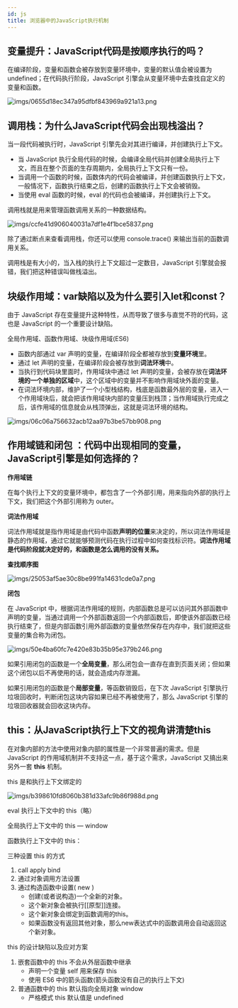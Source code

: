 ```yaml
---
id: js
title: 浏览器中的JavaScript执行机制
---
```


## 变量提升：JavaScript代码是按顺序执行的吗？

在编译阶段，变量和函数会被存放到变量环境中，变量的默认值会被设置为 undefined；在代码执行阶段，JavaScript 引擎会从变量环境中去查找自定义的变量和函数。

![imgs/0655d18ec347a95dfbf843969a921a13.png](imgs/0655d18ec347a95dfbf843969a921a13.png)

## 调用栈：为什么JavaScript代码会出现栈溢出？

当一段代码被执行时，JavaScript 引擎先会对其进行编译，并创建执行上下文。

- 当 JavaScript 执行全局代码的时候，会编译全局代码并创建全局执行上下文，而且在整个页面的生存周期内，全局执行上下文只有一份。
- 当调用一个函数的时候，函数体内的代码会被编译，并创建函数执行上下文，一般情况下，函数执行结束之后，创建的函数执行上下文会被销毁。
- 当使用 eval 函数的时候，eval 的代码也会被编译，并创建执行上下文。

调用栈就是用来管理函数调用关系的一种数据结构。

![imgs/ccfe41d906040031a7df1e4f1bce5837.png](imgs/ccfe41d906040031a7df1e4f1bce5837.png)

除了通过断点来查看调用栈，你还可以使用 console.trace() 来输出当前的函数调用关系。

调用栈是有大小的，当入栈的执行上下文超过一定数目，JavaScript 引擎就会报错，我们把这种错误叫做栈溢出。

## 块级作用域：var缺陷以及为什么要引入let和const？

由于 JavaScript 存在变量提升这种特性，从而导致了很多与直觉不符的代码，这也是 JavaScript 的一个重要设计缺陷。

全局作用域、函数作用域、块级作用域(ES6)

- 函数内部通过 var 声明的变量，在编译阶段全都被存放到**变量环境**里。
- 通过 let 声明的变量，在编译阶段会被存放到**词法环境**中。
- 当执行到代码块里面时，作用域块中通过 let 声明的变量，会被存放在**词法环境的一个单独的区域**中，这个区域中的变量并不影响作用域块外面的变量。
- 在词法环境内部，维护了一个小型栈结构，栈底是函数最外层的变量，进入一个作用域块后，就会把该作用域块内部的变量压到栈顶；当作用域执行完成之后，该作用域的信息就会从栈顶弹出，这就是词法环境的结构。

![imgs/06c06a756632acb12aa97b3be57bb908.png](imgs/06c06a756632acb12aa97b3be57bb908.png)

## 作用域链和闭包 ：代码中出现相同的变量，JavaScript引擎是如何选择的？

**作用域链**

在每个执行上下文的变量环境中，都包含了一个外部引用，用来指向外部的执行上下文，我们把这个外部引用称为 outer。

**词法作用域**

词法作用域就是指作用域是由代码中函数**声明的位置**来决定的，所以词法作用域是静态的作用域，通过它就能够预测代码在执行过程中如何查找标识符。**词法作用域是代码阶段就决定好的，和函数是怎么调用的没有关系。**

**查找顺序图**

![imgs/25053af5ae30c8be991fa14631cde0a7.png](imgs/25053af5ae30c8be991fa14631cde0a7.png)

**闭包**

在 JavaScript 中，根据词法作用域的规则，内部函数总是可以访问其外部函数中声明的变量，当通过调用一个外部函数返回一个内部函数后，即使该外部函数已经执行结束了，但是内部函数引用外部函数的变量依然保存在内存中，我们就把这些变量的集合称为闭包。

![imgs/50e4ba60fc7e420e83b35b95e379b246.png](imgs/50e4ba60fc7e420e83b35b95e379b246.png)

如果引用闭包的函数是一个**全局变量**，那么闭包会一直存在直到页面关闭；但如果这个闭包以后不再使用的话，就会造成内存泄漏。

如果引用闭包的函数是个**局部变量**，等函数销毁后，在下次 JavaScript 引擎执行垃圾回收时，判断闭包这块内容如果已经不再被使用了，那么 JavaScript 引擎的垃圾回收器就会回收这块内存。

## this：从JavaScript执行上下文的视角讲清楚this

在对象内部的方法中使用对象内部的属性是一个非常普遍的需求。但是 JavaScript 的作用域机制并不支持这一点，基于这个需求，JavaScript 又搞出来另外一套 **this** 机制。

this 是和执行上下文绑定的

![imgs/b398610fd8060b381d33afc9b86f988d.png](imgs/b398610fd8060b381d33afc9b86f988d.png)

eval 执行上下文中的 this（略）

全局执行上下文中的 this — window

函数执行上下文中的 this：

三种设置 this 的方式

1. call apply bind
2. 通过对象调用方法设置
3. 通过构造函数中设置( new )
    - 创建(或者说构造)一个全新的对象。
    - 这个新对象会被执行[[原型]]连接。
    - 这个新对象会绑定到函数调用的this。
    - 如果函数没有返回其他对象，那么new表达式中的函数调用会自动返回这个新对象。

this 的设计缺陷以及应对方案

1. 嵌套函数中的 this 不会从外层函数中继承
    - 声明一个变量 self 用来保存 this
    - 使用 ES6 中的箭头函数(箭头函数没有自己的执行上下文)
2. 普通函数中的 this 默认指向全局对象 window
    - 严格模式 this 默认值是 undefined